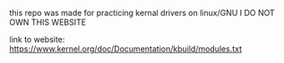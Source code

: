 this repo was made for practicing kernal drivers on linux/GNU 
I DO NOT OWN THIS WEBSITE

link to website: https://www.kernel.org/doc/Documentation/kbuild/modules.txt
